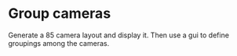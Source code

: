 # Group cameras

Generate a 85 camera layout and display it.
Then use a gui to define groupings among the cameras.
